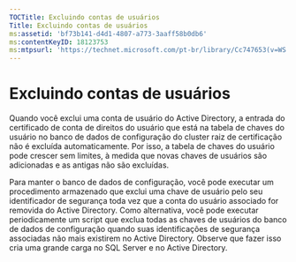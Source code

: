```yaml
---
TOCTitle: Excluindo contas de usuários
Title: Excluindo contas de usuários
ms:assetid: 'bf73b141-d4d1-4807-a773-3aaff58b0db6'
ms:contentKeyID: 18123753
ms:mtpsurl: 'https://technet.microsoft.com/pt-br/library/Cc747653(v=WS.10)'
---
```


Excluindo contas de usuários
============================

Quando você exclui uma conta de usuário do Active Directory, a entrada do certificado de conta de direitos do usuário que está na tabela de chaves do usuário no banco de dados de configuração do cluster raiz de certificação não é excluída automaticamente. Por isso, a tabela de chaves do usuário pode crescer sem limites, à medida que novas chaves de usuários são adicionadas e as antigas não são excluídas.

Para manter o banco de dados de configuração, você pode executar um procedimento armazenado que exclui uma chave de usuário pelo seu identificador de segurança toda vez que a conta do usuário associado for removida do Active Directory. Como alternativa, você pode executar periodicamente um script que exclua todas as chaves de usuários do banco de dados de configuração quando suas identificações de segurança associadas não mais existirem no Active Directory. Observe que fazer isso cria uma grande carga no SQL Server e no Active Directory.

